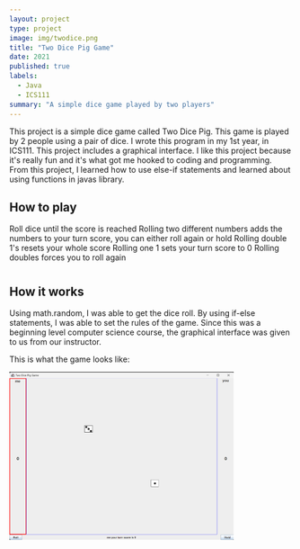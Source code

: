 ```yaml
---
layout: project
type: project
image: img/twodice.png
title: "Two Dice Pig Game"
date: 2021
published: true
labels:
  - Java
  - ICS111
summary: "A simple dice game played by two players"
---
```


This project is a simple dice game called Two Dice Pig. This game is played by 2 people using a pair of dice. I wrote this program in my 1st year, in ICS111. This project includes a graphical interface. I like this project because it's really fun and it's what got me hooked to coding and programming. From this project, I learned how to use else-if statements and learned about using functions in javas library. 

## How to play

Roll dice until the score is reached
Rolling two different numbers adds the numbers to your turn score, you can either roll again or hold
Rolling double 1's resets your whole score
Rolling one 1 sets your turn score to 0
Rolling doubles forces you to roll again

# 

## How it works

Using math.random, I was able to get the dice roll. By using if-else statements, I was able to set the rules of the game. Since this was a beginning level computer science course, the graphical interface was given to us from our instructor. 

This is what the game looks like: 

<img class="resize" src="../img/twodicepig.png" style="width:400px; height:300px">
